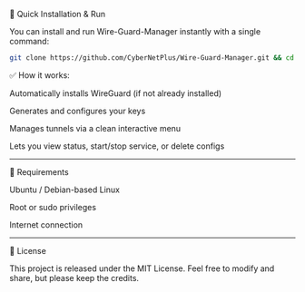 🚀 Quick Installation & Run

You can install and run Wire-Guard-Manager instantly with a single command:
```bash
git clone https://github.com/CyberNetPlus/Wire-Guard-Manager.git && cd Wire-Guard-Manager && chmod +x WireGuard-Manager.sh && sudo ./WireGuard-Manager.sh
```
✅ How it works:

Automatically installs WireGuard (if not already installed)

Generates and configures your keys

Manages tunnels via a clean interactive menu

Lets you view status, start/stop service, or delete configs



---

🧠 Requirements

Ubuntu / Debian-based Linux

Root or sudo privileges

Internet connection



---

📜 License

This project is released under the MIT License.
Feel free to modify and share, but please keep the credits.

